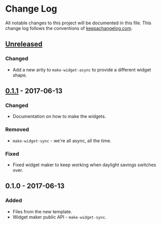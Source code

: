 # Change Log
All notable changes to this project will be documented in this file. This change log follows the conventions of [keepachangelog.com](http://keepachangelog.com/).

## [Unreleased]
### Changed
- Add a new arity to `make-widget-async` to provide a different widget shape.

## [0.1.1] - 2017-06-13
### Changed
- Documentation on how to make the widgets.

### Removed
- `make-widget-sync` - we're all async, all the time.

### Fixed
- Fixed widget maker to keep working when daylight savings switches over.

## 0.1.0 - 2017-06-13
### Added
- Files from the new template.
- Widget maker public API - `make-widget-sync`.

[Unreleased]: https://github.com/your-name/ocr/compare/0.1.1...HEAD
[0.1.1]: https://github.com/your-name/ocr/compare/0.1.0...0.1.1
